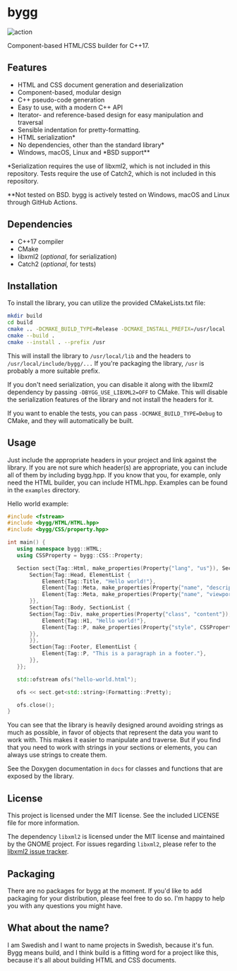 # bygg

![action](https://github.com/jcbnilsson/bygg/actions/workflows/cmake-multi-platform.yml/badge.svg)

Component-based HTML/CSS builder for C++17.

## Features

- HTML and CSS document generation and deserialization
- Component-based, modular design
- C++ pseudo-code generation
- Easy to use, with a modern C++ API
- Iterator- and reference-based design for easy manipulation and traversal
- Sensible indentation for pretty-formatting.
- HTML serialization\*
- No dependencies, other than the standard library\*
- Windows, macOS, Linux and \*BSD support\*\*

*Serialization requires the use of libxml2, which is not included in this repository.
Tests require the use of Catch2, which is not included in this repository.

**Not tested on BSD. bygg is actively tested on Windows, macOS and Linux through GitHub Actions.

## Dependencies

- C++17 compiler
- CMake
- libxml2 (*optional*, for serialization)
- Catch2 (*optional*, for tests)

## Installation

To install the library, you can utilize the provided CMakeLists.txt file:

```sh
mkdir build
cd build
cmake .. -DCMAKE_BUILD_TYPE=Release -DCMAKE_INSTALL_PREFIX=/usr/local
cmake --build .
cmake --install . --prefix /usr
```

This will install the library to `/usr/local/lib` and the headers to `/usr/local/include/bygg/...`
If you're packaging the library, `/usr` is probably a more suitable prefix.

If you don't need serialization, you can disable it along with the libxml2
dependency by passing `-DBYGG_USE_LIBXML2=OFF` to CMake. This will disable the
serialization features of the library and not install the headers for it.

If you want to enable the tests, you can pass `-DCMAKE_BUILD_TYPE=Debug` to 
CMake, and they will automatically be built.

## Usage

Just include the appropriate headers in your project and link against the library. 
If you are not sure which header(s) are appropriate, you can include all of them by 
including bygg.hpp. If you know that you, for example, only need the HTML builder,
you can include HTML.hpp. Examples can be found in the `examples` directory.

Hello world example:

```cpp
#include <fstream>
#include <bygg/HTML/HTML.hpp>
#include <bygg/CSS/property.hpp>

int main() {
   using namespace bygg::HTML;
   using CSSProperty = bygg::CSS::Property;

   Section sect{Tag::Html, make_properties(Property{"lang", "us"}), SectionList{
       Section{Tag::Head, ElementList {
           Element{Tag::Title, "Hello world!"},
           Element{Tag::Meta, make_properties(Property{"name", "description"}, Property{"content", "Hello world description!"})},
           Element{Tag::Meta, make_properties(Property{"name", "viewport"}, Property{"content", "width=device-width, initial-scale=1.0"})},
       }},
       Section{Tag::Body, SectionList {
       Section{Tag::Div, make_properties(Property{"class", "content"}), ElementList{
           Element{Tag::H1, "Hello world!"},
           Element{Tag::P, make_properties(Property{"style", CSSProperty("color", "red").get()}), "This is a red string of text."},
       }},
       }},
       Section{Tag::Footer, ElementList {
           Element{Tag::P, "This is a paragraph in a footer."},
       }},
   }};

   std::ofstream ofs("hello-world.html");

   ofs << sect.get<std::string>(Formatting::Pretty);

   ofs.close();
}
```

You can see that the library is heavily designed around avoiding strings as much as possible, in favor of
objects that represent the data you want to work with. This makes it easier to manipulate and traverse.
But if you find that you need to work with strings in your sections or elements, you can always use strings
to create them.

See the Doxygen documentation in `docs` for classes and functions that are exposed by the library.

## License

This project is licensed under the MIT license. See the included LICENSE file for more information.

The dependency `libxml2` is licensed under the MIT license and maintained by the GNOME project.
For issues regarding `libxml2`, please refer to the [libxml2 issue tracker](https://gitlab.gnome.org/GNOME/libxml2/-/issues).

## Packaging

There are no packages for bygg at the moment. If you'd like to add packaging for your distribution, 
please feel free to do so. I'm happy to help you with any questions you might have.

## What about the name?

I am Swedish and I want to name projects in Swedish, because it's fun. Bygg means build, and I think build is a fitting
word for a project like this, because it's all about building HTML and CSS documents.